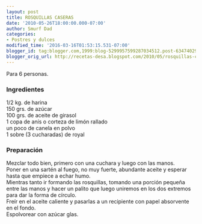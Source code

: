 ```yaml
---
layout: post
title: ROSQUILLAS CASERAS
date: '2010-05-26T18:00:00.000-07:00'
author: Smurf Dad
categories:
- Postres y dulces
modified_time: '2016-03-16T01:53:15.531-07:00'
blogger_id: tag:blogger.com,1999:blog-5299957599287034512.post-6347402974967531768
blogger_orig_url: http://recetas-desa.blogspot.com/2010/05/rosquillas-caseras.html
---
```


Para 6 personas.<br><h3>Ingredientes</h3><p>1/2 kg. de harina<br/>150 grs. de az&uacute;car<br/>100 grs. de aceite de girasol<br/>1 copa de an&iacute;s o corteza de lim&oacute;n rallado<br/>un poco de canela en polvo<br/>1 sobre (3 cucharadas) de royal</p><h3>Preparaci&oacute;n</h3><p>Mezclar todo bien, primero con una cuchara y luego con las manos.<br/>Poner en una sart&eacute;n al fuego, no muy fuerte, abundante aceite y esperar hasta que empiece a echar humo.<br/>Mientras tanto ir formando las rosquillas, tomando una  porci&oacute;n peque&ntilde;a entre las manos y hacer un palito que luego uniremos en los dos extremos para dar la forma de c&iacute;rculo.<br/>Fre&iacute;r en el aceite caliente y pasarlas a un recipiente con papel absorvente en el fondo.<br/>Espolvorear con az&uacute;car glas.</p>